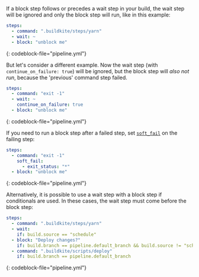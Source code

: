 If a block step follows or precedes a wait step in your build, the wait step will be ignored and only the block step will run, like in this example:

```yml
steps:
  - command: ".buildkite/steps/yarn"
  - wait: ~
  - block: "unblock me"
```
{: codeblock-file="pipeline.yml"}

But let's consider a different example. Now the wait step (with `continue_on_failure: true`) will be ignored, but the block step will _also not run_, because the 'previous' command step failed.


```yml
steps:
  - command: "exit -1"
  - wait: ~
    continue_on_failure: true
  - block: "unblock me"
```
{: codeblock-file="pipeline.yml"}

If you need to run a block step after a failed step, set [`soft_fail`](/docs/pipelines/configure/dependencies#allowed-failure-and-soft-fail) on the failing step:

```yml
steps:
  - command: "exit -1"
    soft_fail:
      - exit_status: "*"
  - block: "unblock me"
```
{: codeblock-file="pipeline.yml"}

Alternatively, it is possible to use a wait step with a block step if conditionals are used. In these cases, the wait step must come before the block step:

```yml
steps:
  - command: ".buildkite/steps/yarn"
  - wait:
    if: build.source == "schedule"
  - block: "Deploy changes?"
    if: build.branch == pipeline.default_branch && build.source != "schedule"
  - command: ".buildkite/scripts/deploy"
    if: build.branch == pipeline.default_branch
```
{: codeblock-file="pipeline.yml"}
